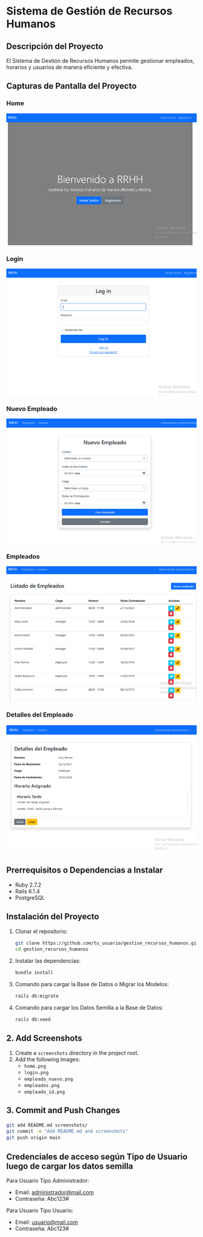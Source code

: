 # Sistema de Gestión de Recursos Humanos

## Descripción del Proyecto
El Sistema de Gestión de Recursos Humanos permite gestionar empleados, horarios y usuarios de manera eficiente y efectiva.

## Capturas de Pantalla del Proyecto
### Home
![Home](app/assets/images/home.png)

### Login
![Login](app/assets/images/login.png)

### Nuevo Empleado
![Nuevo Empleado](app/assets/images/empleado_nuevo.png)

### Empleados
![Empleados](app/assets/images/empleados.png)

### Detalles del Empleado
![Detalles del Empleado](app/assets/images/empleado_id.png)

## Prerrequisitos o Dependencias a Instalar
- Ruby 2.7.2
- Rails 6.1.4
- PostgreSQL

## Instalación del Proyecto
1. Clonar el repositorio:
    ```bash
    git clone https://github.com/tu_usuario/gestion_recursos_humanos.git
    cd gestion_recursos_humanos
    ```

2. Instalar las dependencias:
    ```bash
    bundle install
    ```

3. Comando para cargar la Base de Datos o Migrar los Modelos:
    ```bash
    rails db:migrate
    ```

4. Comando para cargar los Datos Semilla a la Base de Datos:
    ```bash
    rails db:seed
    ```

## 2. Add Screenshots
1. Create a `screenshots` directory in the project root.
2. Add the following images:
   - `home.png`
   - `login.png`
   - `empleado_nuevo.png`
   - `empleados.png`
   - `empleado_id.png`

## 3. Commit and Push Changes
```bash
git add README.md screenshots/
git commit -m "Add README.md and screenshots"
git push origin main
```

## Credenciales de acceso según Tipo de Usuario luego de cargar los datos semilla
Para Usuario Tipo Administrador:
- Email: administrador@mail.com
- Contraseña: Abc123#

Para Usuario Tipo Usuario:
- Email: usuario@mail.com
- Contraseña: Abc123#
